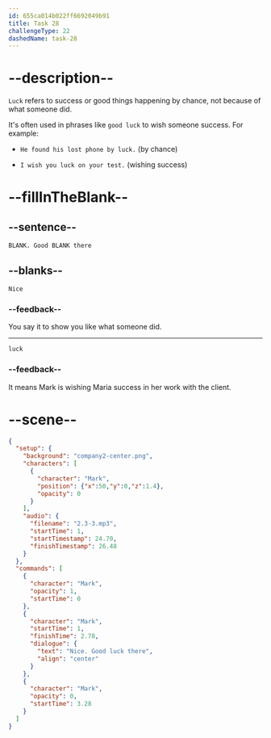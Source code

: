 ```yaml
---
id: 655ca014b022ff6692049b91
title: Task 28
challengeType: 22
dashedName: task-28
---
```


<!-- (Audio) Mark: Nice. Good luck there. -->

# --description--

`Luck` refers to success or good things happening by chance, not because of what someone did.

It's often used in phrases like `good luck` to wish someone success. For example:

- `He found his lost phone by luck.` (by chance)

- `I wish you luck on your test.` (wishing success)

# --fillInTheBlank--

## --sentence--

`BLANK. Good BLANK there`

## --blanks--

`Nice`

### --feedback--

You say it to show you like what someone did.

---

`luck`

### --feedback--

It means Mark is wishing Maria success in her work with the client.

# --scene--

```json
{
  "setup": {
    "background": "company2-center.png",
    "characters": [
      {
        "character": "Mark",
        "position": {"x":50,"y":0,"z":1.4},
        "opacity": 0
      }
    ],
    "audio": {
      "filename": "2.3-3.mp3",
      "startTime": 1,
      "startTimestamp": 24.70,
      "finishTimestamp": 26.48
    }
  },
  "commands": [
    {
      "character": "Mark",
      "opacity": 1,
      "startTime": 0
    },
    {
      "character": "Mark",
      "startTime": 1,
      "finishTime": 2.78,
      "dialogue": {
        "text": "Nice. Good luck there",
        "align": "center"
      }
    },
    {
      "character": "Mark",
      "opacity": 0,
      "startTime": 3.28
    }
  ]
}
```

